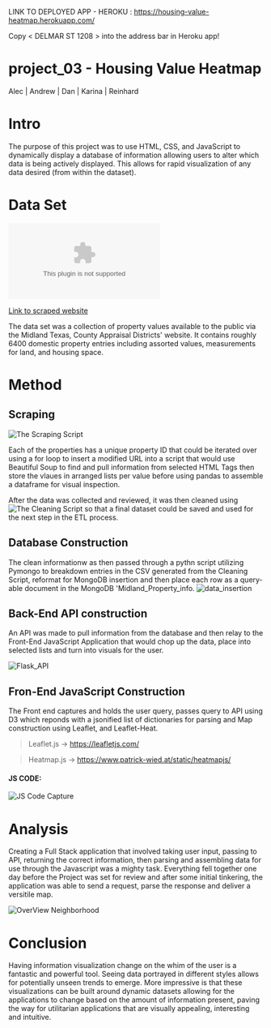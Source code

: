 LINK TO DEPLOYED APP - HEROKU : https://housing-value-heatmap.herokuapp.com/

Copy < DELMAR ST 1208 > into the address bar in Heroku app! 


# project_03 - Housing Value Heatmap
Alec | Andrew | Dan | Karina | Reinhard


# Intro

The purpose of this project was to use HTML, CSS, and JavaScript to dynamically display a database of information allowing users to alter which data is being actively displayed. This allows for rapid visualization of any data desired (from within the dataset).

# Data Set 

![Housing / Property Values](clean_data/clean_home_no_dupes.csv)

[Link to scraped website](https://iswdataclient.azurewebsites.net/webSearchAddress.aspx?dbkey=midlandcad)



The data set was a collection of property values available to the public via the Midland Texas, County Appraisal Districts' website.
It contains roughly 6400 domestic property entries including assorted values, measurements for land, and housing space. 

# Method
## Scraping
![The Scraping Script](IPYNB_files/Home_Scrape_02.ipynb)

Each of the properties has a unique property ID that could be iterated over using a for loop to insert a modified URL into a script that would use Beautiful Soup to find and pull information from selected HTML Tags then store the vlaues in arranged lists per value before using pandas to assemble a dataframe for visual inspection.

After the data was collected and reviewed, it was then cleaned using ![The Cleaning Script](IPYNB_files/Home_Scrape_Clean.ipynb) so that a final dataset could be saved and used for the next step in the ETL process.

## Database Construction
The clean informationw as then passed through a pythn script utilizing Pymongo to breakdown entries in the CSV generated from the Cleaning Script, reformat for MongoDB insertion and then place each row as a query-able document in the MongoDB 'Midland_Property_info. ![data_insertion](PowerPoints/captures/Alec_data_insertion_mongo_db.png)

## Back-End API construction
An API was made to pull information from the database and then relay to the Front-End JavaScript Application that would chop up the data, place into selected lists and turn into visuals for the user.


![Flask_API](PowerPoints/captures/Alec_Flask_API.png)

## Fron-End JavaScript Construction
The Front end captures and holds the user query, passes query to API using D3 which reponds with a jsonified list of dictionaries for parsing and Map construction using Leaflet, and Leaflet-Heat.


> Leaflet.js -> https://leafletjs.com/


> Heatmap.js -> https://www.patrick-wied.at/static/heatmapjs/


#### JS CODE: 
![JS Code Capture](PowerPoints/captures/alec_JS_screenshot.png)

# Analysis
Creating a Full Stack application that involved taking user input, passing to API, returning the correct information, then parsing and assembling data for use through the Javascript was a mighty task. Everything fell together one day before the Project was set for review and after some initial tinkering, the application was able to send a request, parse the response and deliver a versitile map. 

![OverView Neighborhood](PowerPoints/captures/Alec_finished_map_02.png)

# Conclusion

Having information visualization change on the whim of the user is a fantastic and powerful tool. Seeing data portrayed in different styles allows for potentially unseen trends to emerge. More impressive is that these visualizations can be built around dynamic datasets allowing for the applications to change based on the amount of information present, paving the way for utilitarian applications that are visually appealing, interesting and intuitive.

